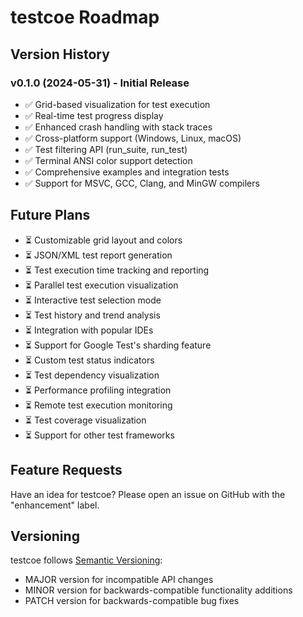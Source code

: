 # testcoe Roadmap

## Version History

### v0.1.0 (2024-05-31) - Initial Release
- ✅ Grid-based visualization for test execution
- ✅ Real-time test progress display
- ✅ Enhanced crash handling with stack traces
- ✅ Cross-platform support (Windows, Linux, macOS)
- ✅ Test filtering API (run_suite, run_test)
- ✅ Terminal ANSI color support detection
- ✅ Comprehensive examples and integration tests
- ✅ Support for MSVC, GCC, Clang, and MinGW compilers

## Future Plans

- ⏳ Customizable grid layout and colors
- ⏳ JSON/XML test report generation
- ⏳ Test execution time tracking and reporting
- ⏳ Parallel test execution visualization
- ⏳ Interactive test selection mode
- ⏳ Test history and trend analysis
- ⏳ Integration with popular IDEs
- ⏳ Support for Google Test's sharding feature
- ⏳ Custom test status indicators
- ⏳ Test dependency visualization
- ⏳ Performance profiling integration
- ⏳ Remote test execution monitoring
- ⏳ Test coverage visualization
- ⏳ Support for other test frameworks

## Feature Requests

Have an idea for testcoe? Please open an issue on GitHub with the "enhancement" label.

## Versioning

testcoe follows [Semantic Versioning](https://semver.org/):
- MAJOR version for incompatible API changes
- MINOR version for backwards-compatible functionality additions
- PATCH version for backwards-compatible bug fixes